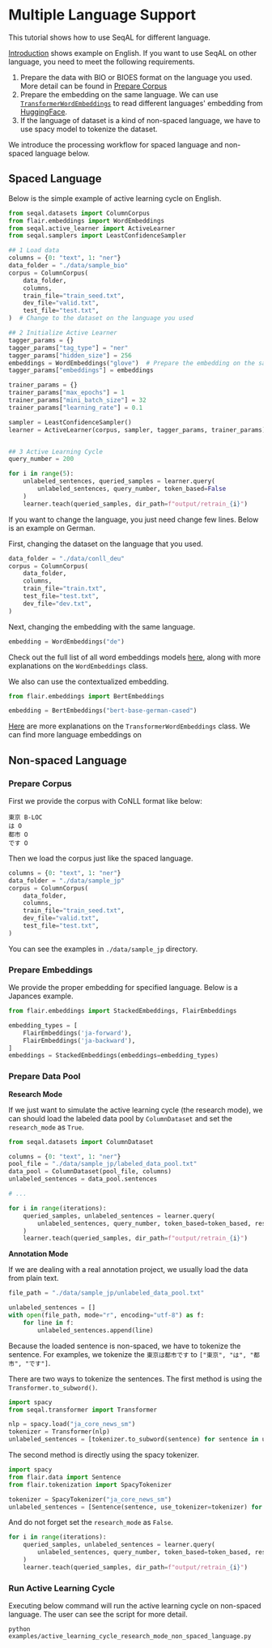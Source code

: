 # Multiple Language Support

This tutorial shows how to use SeqAL for different language.

[Introduction](./TUTORIAL_1_Introduction.md) shows example on English. If you want to use SeqAL on other language, you need to meet the following requirements.

1. Prepare the data with BIO or BIOES format on the language you used. More detail can be found in [Prepare Corpus](./TUTORIAL_2_Prepare_Corpus.md)
2. Prepare the embedding on the same language. We can use [`TransformerWordEmbeddings`](https://github.com/flairNLP/flair/blob/master/resources/docs/embeddings/TRANSFORMER_EMBEDDINGS.md) to read different languages' embedding from [HuggingFace](https://huggingface.co/models?sort=downloads).
3. If the language of dataset is a kind of non-spaced language, we have to use spacy model to tokenize the dataset.

We introduce the processing workflow for spaced language and non-spaced language below.

## Spaced Language

Below is the simple example of active learning cycle on English.

```python
from seqal.datasets import ColumnCorpus
from flair.embeddings import WordEmbeddings
from seqal.active_learner import ActiveLearner
from seqal.samplers import LeastConfidenceSampler

## 1 Load data
columns = {0: "text", 1: "ner"}
data_folder = "./data/sample_bio"
corpus = ColumnCorpus(
    data_folder,
    columns,
    train_file="train_seed.txt",
    dev_file="valid.txt",
    test_file="test.txt",
)  # Change to the dataset on the language you used

## 2 Initialize Active Learner
tagger_params = {}
tagger_params["tag_type"] = "ner" 
tagger_params["hidden_size"] = 256
embeddings = WordEmbeddings("glove")  # Prepare the embedding on the same language
tagger_params["embeddings"] = embeddings

trainer_params = {}
trainer_params["max_epochs"] = 1
trainer_params["mini_batch_size"] = 32
trainer_params["learning_rate"] = 0.1

sampler = LeastConfidenceSampler()
learner = ActiveLearner(corpus, sampler, tagger_params, trainer_params)


## 3 Active Learning Cycle
query_number = 200

for i in range(5):
    unlabeled_sentences, queried_samples = learner.query(
        unlabeled_sentences, query_number, token_based=False
    )
    learner.teach(queried_samples, dir_path=f"output/retrain_{i}")
```

If you want to change the language, you just need change few lines. Below is an example on German.

First, changing the dataset on the language that you used.
```python
data_folder = "./data/conll_deu"
corpus = ColumnCorpus(
    data_folder,
    columns,
    train_file="train.txt",
    test_file="test.txt",
    dev_file="dev.txt",
)
```

Next, changing the embedding with the same language.
```python
embedding = WordEmbeddings("de")
```

Check out the full list of all word embeddings models [here](https://github.com/flairNLP/flair/blob/master/resources/docs/embeddings/CLASSIC_WORD_EMBEDDINGS.md), along with more explanations on the `WordEmbeddings` class.

We also can use the contextualized embedding.
```python
from flair.embeddings import BertEmbeddings

embedding = BertEmbeddings("bert-base-german-cased")
```

[Here](https://github.com/flairNLP/flair/blob/master/resources/docs/embeddings/TRANSFORMER_EMBEDDINGS.md) are more explanations on the `TransformerWordEmbeddings` class. We can find more language embeddings on [](https://huggingface.co/models)

## Non-spaced Language

### Prepare Corpus

First we provide the corpus with CoNLL format like below:

```
東京 B-LOC
は O
都市 O
です O
```

Then we load the corpus just like the spaced language.
```python
columns = {0: "text", 1: "ner"}
data_folder = "./data/sample_jp"
corpus = ColumnCorpus(
    data_folder,
    columns,
    train_file="train_seed.txt",
    dev_file="valid.txt",
    test_file="test.txt",
)
```

You can see the examples in `./data/sample_jp` directory.

### Prepare Embeddings

We provide the proper embedding for specified language. Below is a Japances example.

```python
from flair.embeddings import StackedEmbeddings, FlairEmbeddings

embedding_types = [
    FlairEmbeddings('ja-forward'),
    FlairEmbeddings('ja-backward'),
]
embeddings = StackedEmbeddings(embeddings=embedding_types)
```

### Prepare Data Pool


**Research Mode**

If we just want to simulate the active learning cycle (the research mode), we can should load the labeled data pool by `ColumnDataset` and set the `research_mode` as `True`.

```python
from seqal.datasets import ColumnDataset

columns = {0: "text", 1: "ner"}
pool_file = "./data/sample_jp/labeled_data_pool.txt"
data_pool = ColumnDataset(pool_file, columns)
unlabeled_sentences = data_pool.sentences

# ...

for i in range(iterations):
    queried_samples, unlabeled_sentences = learner.query(
        unlabeled_sentences, query_number, token_based=token_based, research_mode=True
    )
    learner.teach(queried_samples, dir_path=f"output/retrain_{i}")

```

**Annotation Mode**

If we are dealing with a real annotation project, we usually load the data from plain text.

```python
file_path = "./data/sample_jp/unlabeled_data_pool.txt"

unlabeled_sentences = []
with open(file_path, mode="r", encoding="utf-8") as f:
    for line in f:
        unlabeled_sentences.append(line)
```

Because the loaded sentence is non-spaced, we have to tokenize the sentence. For examples, we tokenize the `東京は都市です` to `["東京", "は", "都市", "です"]`. 

There are two ways to tokenize the sentences. The first method is using the `Transformer.to_subword()`. 

```python
import spacy
from seqal.transformer import Transformer

nlp = spacy.load("ja_core_news_sm")
tokenizer = Transformer(nlp)
unlabeled_sentences = [tokenizer.to_subword(sentence) for sentence in unlabeled_sentences]
```

The second method is directly using the spacy tokenizer.

```python
import spacy
from flair.data import Sentence
from flair.tokenization import SpacyTokenizer

tokenizer = SpacyTokenizer("ja_core_news_sm")
unlabeled_sentences = [Sentence(sentence, use_tokenizer=tokenizer) for sentence in sentences]
```

And do not forget set the `research_mode` as `False`.

```python
for i in range(iterations):
    queried_samples, unlabeled_sentences = learner.query(
        unlabeled_sentences, query_number, token_based=token_based, research_mode=False
    )
    learner.teach(queried_samples, dir_path=f"output/retrain_{i}")
```


### Run Active Learning Cycle

Executing below command will run the active learning cycle on non-spaced language. The user can see the script for more detail.

```
python examples/active_learning_cycle_research_mode_non_spaced_language.py
```